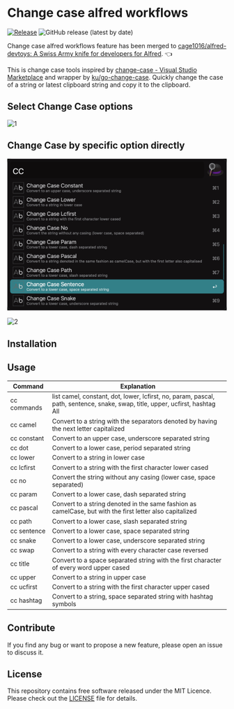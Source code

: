# Change case alfred workflows

[![Release](https://github.com/cage1016/alfred-change-case/actions/workflows/release.yml/badge.svg)](https://github.com/cage1016/alfred-change-case/actions/workflows/release.yml)
![GitHub release (latest by date)](https://img.shields.io/github/v/release/cage1016/alfred-change-case)


Change case alfred workflows feature has been merged to [cage1016/alfred-devtoys: A Swiss Army knife for developers for Alfred](https://github.com/cage1016/alfred-devtoys). 👈️

This is change case tools inspired by [change-case - Visual Studio Marketplace](https://marketplace.visualstudio.com/items?itemName=wmaurer.change-case) and wrapper by [ku/go-change-case](https://github.com/ku/go-change-case). Quickly change the case of a string or latest clipboard string and copy it to the clipboard.

## Select Change Case options

![1](https://user-images.githubusercontent.com/678607/144731302-92538262-eac3-4573-820f-d5e9030bbffc.gif)

## Change Case by specific option directly
![3](./screenshots/3.png)

![2](https://user-images.githubusercontent.com/678607/144731303-6eadcf39-472c-47ba-a9a9-f3d19500ea56.gif)

## Installation

## Usage

|Command|Explanation|
|--|--|
|cc commands| list camel, constant, dot, lower, lcfirst, no, param, pascal, path, sentence, snake, swap, title, upper, ucfirst, hashtag All|
|cc camel| Convert to a string with the separators denoted by having the next letter capitalized|
|cc constant| Convert to an upper case, underscore separated string|
|cc dot| Convert to a lower case, period separated string|
|cc lower| Convert to a string in lower case|
|cc lcfirst| Convert to a string with the first character lower cased|
|cc no| Convert the string without any casing (lower case, space separated)|
|cc param| Convert to a lower case, dash separated string|
|cc pascal| Convert to a string denoted in the same fashion as camelCase, but with the first letter also capitalized|
|cc path| Convert to a lower case, slash separated string|
|cc sentence| Convert to a lower case, space separated string|
|cc snake| Convert to a lower case, underscore separated string|
|cc swap| Convert to a string with every character case reversed|
|cc title| Convert to a space separated string with the first character of every word upper cased|
|cc upper| Convert to a string in upper case|
|cc ucfirst| Convert to a string with the first character upper cased|
|cc hashtag| Convert to a string, space separated string with hashtag symbols|

## Contribute
If you find any bug or want to propose a new feature, please open an issue to discuss it.

## License
This repository contains free software released under the MIT Licence. Please check out the [LICENSE](./LICENSE) file for details.